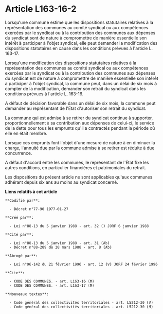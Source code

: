 # Article L163-16-2

Lorsqu'une commune estime que les dispositions statutaires relatives à la représentation des communes au comité syndical ou
aux compétences exercées par le syndicat ou à la contribution des communes aux dépenses du syndicat sont de nature à
compromettre de manière essentielle son intérêt à participer à l'objet syndical, elle peut demander la modification des
dispositions statutaires en cause dans les conditions prévues à l'article L. 163-17.

Lorsqu'une modification des dispositions statutaires relatives à la représentation des communes au comité syndical ou aux
compétences exercées par le syndicat ou à la contribution des communes aux dépenses du syndicat est de nature à compromettre
de manière essentielle son intérêt à participer à l'objet syndical, la commune peut, dans un délai de six mois à compter de
la modification, demander son retrait du syndicat dans les conditions prévues à l'article L. 163-16.

A défaut de décision favorable dans un délai de six mois, la commune peut demander au représentant de l'Etat d'autoriser son
retrait du syndicat.

La commune qui est admise à se retirer du syndicat continue à supporter, proportionnellement à sa contribution aux dépenses
de celui-ci, le service de la dette pour tous les emprunts qu'il a contractés pendant la période où elle en était membre.

Lorsque ces emprunts font l'objet d'une mesure de nature à en diminuer la charge, l'annuité due par la commune admise à se
retirer est réduite à due concurrence.

A défaut d'accord entre les communes, le représentant de l'Etat fixe les autres conditions, en particulier financières et
patrimoniales du retrait.

Les dispositions du présent article ne sont applicables qu'aux communes adhérant depuis six ans au moins au syndicat
concerné.

**Liens relatifs à cet article**

	**Codifié par**:

	  - Décret n°77-90 1977-01-27

	**Créé par**:

	  - Loi n°88-13 du 5 janvier 1988 - art. 32 () JORF 6 janvier 1988

	**Cité par**:

	  - Loi n°88-13 du 5 janvier 1988 - art. 31 (Ab)
	  - Décret n°88-289 du 28 mars 1988 - art. 8 (Ab)

	**Abrogé par**:

	  - Loi n°96-142 du 21 février 1996 - art. 12 (V) JORF 24 février 1996

	**Cite**:

	  - CODE DES COMMUNES. - art. L163-16 (M)
	  - CODE DES COMMUNES. - art. L163-17 (M)

	**Nouveaux textes**:

	  - Code général des collectivités territoriales - art. L5212-30 (V)
	  - Code général des collectivités territoriales - art. L5212-30 (M)
